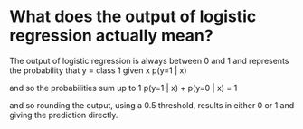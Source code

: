 # What does the output of logistic regression actually mean?

The output of logistic regression is always between 0 and 1 and represents the probability that y = class 1 given x
p(y=1 | x)

and so the probabilities sum up to 1
p(y=1 | x) + p(y=0 | x) = 1

and so rounding the output, using a 0.5 threshold, results in either 0 or 1 and giving the prediction directly.